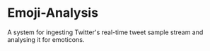 # Emoji-Analysis
A system for ingesting Twitter's real-time tweet sample stream and analysing it for emoticons.

